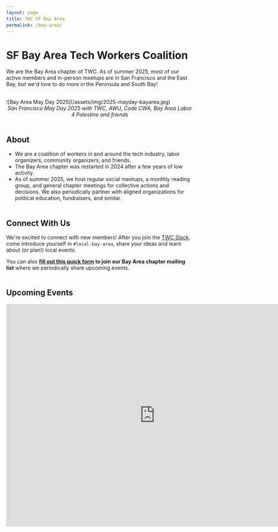 ```yaml
---
layout: page
title: TWC SF Bay Area
permalink: /bay-area/
---
```

<style>h1, .main-wrapper h2, h3 {text-align: left; font-weight: bold;}</style>
# SF Bay Area Tech Workers Coalition

We are the Bay Area chapter of TWC. As of summer 2025, most of our active members and in-person meetups are in San Francisco and the East Bay, but we'd love to do more in the Peninsula and South Bay!

<br/>
![Bay Area May Day 2025](/assets/img/2025-mayday-bayarea.jpg)
<center><i>San Francisco May Day 2025 with TWC, AWU, Code CWA, Bay Area Labor 4 Palestine and friends</i></center>
<br/>

## About

- We are a coalition of workers in and around the tech industry, labor organizers, community organizers, and friends.
- The Bay Area chapter was restarted in 2024 after a few years of low activity.
- As of summer 2025, we host regular social meetups, a monthly reading group, and general chapter meetings for collective actions and decisions. We also periodically partner with aligned organizations for political education, fundraisers, and similar.
<br/><br/>

## Connect With Us

We're excited to connect with new members! After you join the [TWC Slack](/subscribe/), come introduce yourself in `#local-bay-area`, share your ideas and learn about (or plan!) local events.

You can also **[fill out this quick form](https://docs.google.com/forms/d/e/1FAIpQLSeXhHLTrtWpQr7eAPfValJvSZQt0EVlDyxZLxt53gthkrLDkw/viewform) to join our Bay Area chapter mailing list** where we periodically share upcoming events.
<br/><br/>

## Upcoming Events
<iframe src="https://calendar.google.com/calendar/embed?height=600&wkst=1&ctz=America%2FLos_Angeles&mode=AGENDA&title=TWC%20Bay%20Area%20Events&showPrint=0&src=ODJjMGEwMGU3ZTEwZTAxZGRhODFlZjNhNWEzYTIzZjk0OWFiMjdmNDFjNDUxZjYyN2QzODg2ZGE3MWI2NDZhNEBncm91cC5jYWxlbmRhci5nb29nbGUuY29t&color=%23a79b8e" style="border-width:0" width="800" height="600" frameborder="0" scrolling="no"></iframe>

